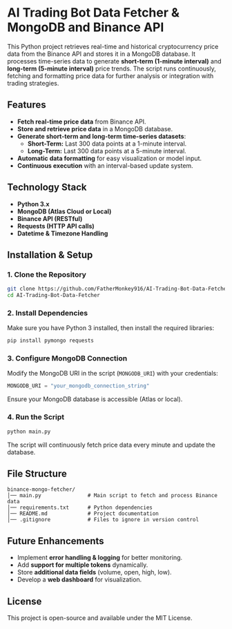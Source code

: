 # **AI Trading Bot Data Fetcher & MongoDB and Binance API**  

This Python project retrieves real-time and historical cryptocurrency price data from the Binance API and stores it in a MongoDB database. It processes time-series data to generate **short-term (1-minute interval)** and **long-term (5-minute interval)** price trends. The script runs continuously, fetching and formatting price data for further analysis or integration with trading strategies.  

## **Features**  

- **Fetch real-time price data** from Binance API.  
- **Store and retrieve price data** in a MongoDB database.  
- **Generate short-term and long-term time-series datasets**:
  - **Short-Term:** Last 300 data points at a 1-minute interval.  
  - **Long-Term:** Last 300 data points at a 5-minute interval.  
- **Automatic data formatting** for easy visualization or model input.  
- **Continuous execution** with an interval-based update system.  

## **Technology Stack**  

- **Python 3.x**  
- **MongoDB (Atlas Cloud or Local)**  
- **Binance API (RESTful)**  
- **Requests (HTTP API calls)**  
- **Datetime & Timezone Handling**  

## **Installation & Setup**  

### **1. Clone the Repository**  
```bash
git clone https://github.com/FatherMonkey916/AI-Trading-Bot-Data-Fetcher
cd AI-Trading-Bot-Data-Fetcher
```

### **2. Install Dependencies**  
Make sure you have Python 3 installed, then install the required libraries:  
```bash
pip install pymongo requests
```

### **3. Configure MongoDB Connection**  
Modify the MongoDB URI in the script (`MONGODB_URI`) with your credentials:  
```python
MONGODB_URI = "your_mongodb_connection_string"
```
Ensure your MongoDB database is accessible (Atlas or local).  

### **4. Run the Script**  
```bash
python main.py
```
The script will continuously fetch price data every minute and update the database.  

## **File Structure**  

```
binance-mongo-fetcher/
│── main.py               # Main script to fetch and process Binance data  
│── requirements.txt      # Python dependencies  
│── README.md             # Project documentation  
│── .gitignore            # Files to ignore in version control  
```

## **Future Enhancements**  

- Implement **error handling & logging** for better monitoring.  
- Add **support for multiple tokens** dynamically.  
- Store **additional data fields** (volume, open, high, low).  
- Develop a **web dashboard** for visualization.  

## **License**  
This project is open-source and available under the MIT License.